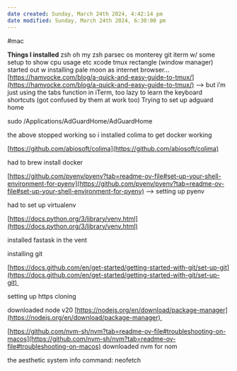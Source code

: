 ```yaml
---
date created: Sunday, March 24th 2024, 4:42:14 pm
date modified: Sunday, March 24th 2024, 6:30:00 pm
---
```

#mac

**Things I installed**
zsh
oh my zsh
parsec
os monterey 
git
iterm w/ some setup to show cpu usage etc 
xcode
tmux
rectangle (window manager)
started out w installing pale moon as internet browser…
[https://hamvocke.com/blog/a-quick-and-easy-guide-to-tmux/](https://hamvocke.com/blog/a-quick-and-easy-guide-to-tmux/) —> but i’m just using the tabs function in iTerm, too lazy to learn the keyboard shortcuts (got confused by them at work too)
Trying to set up adguard home

  

sudo /Applications/AdGuardHome/AdGuardHome

  

  

the above stopped working so i installed colima to get docker working

  

[https://github.com/abiosoft/colima](https://github.com/abiosoft/colima)

  

had to brew install docker

  

  

[https://github.com/pyenv/pyenv?tab=readme-ov-file#set-up-your-shell-environment-for-pyenv](https://github.com/pyenv/pyenv?tab=readme-ov-file#set-up-your-shell-environment-for-pyenv) --> setting up pyenv

  

  

had to set up virtualenv

[https://docs.python.org/3/library/venv.html](https://docs.python.org/3/library/venv.html)

  

installed fastask in the vent

  

  

installing git

[https://docs.github.com/en/get-started/getting-started-with-git/set-up-git](https://docs.github.com/en/get-started/getting-started-with-git/set-up-git) 

setting up https cloning

  

  

downloaded node v20 [https://nodejs.org/en/download/package-manager](https://nodejs.org/en/download/package-manager) 

  

[https://github.com/nvm-sh/nvm?tab=readme-ov-file#troubleshooting-on-macos](https://github.com/nvm-sh/nvm?tab=readme-ov-file#troubleshooting-on-macos) downloaded nvm for nom

  

the aesthetic system info command: neofetch